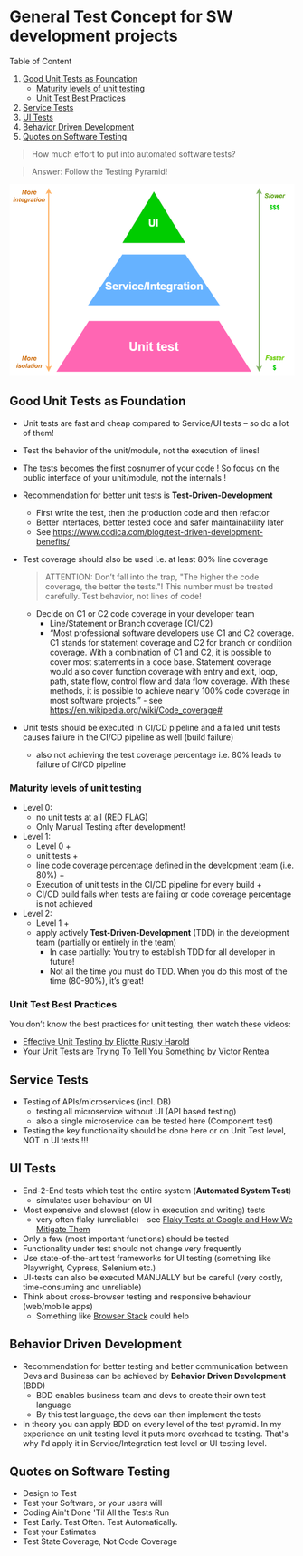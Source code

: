 # General Test Concept for SW development projects

Table of Content

1. [Good Unit Tests as Foundation](#Good-Unit-Tests-as-Foundation)
    - [Maturity levels of unit testing](#Maturity-levels-of-unit-testing)
    - [Unit Test Best Practices](#Unit-Test-Best-Practices)
2. [Service Tests](#Service-Tests)
3. [UI Tests](#UI-Tests)
4. [Behavior Driven Development](#Behavior-Driven-Development)
4. [Quotes on Software Testing](#Quotes-on-Software-Testing)

> How much effort to put into automated software tests? 

> Answer: Follow the Testing Pyramid!

![Testing Pyramid](pics/testing_pyramid.png "Testing Pyrami")


## Good Unit Tests as Foundation
- Unit tests are fast and cheap compared to Service/UI tests – so do a lot of them!
- Test the behavior of the unit/module, not the execution of lines!
- The tests becomes the first cosnumer of your code ! So focus on the public interface of your unit/module, not the internals !
- Recommendation for better unit tests is **Test-Driven-Development**
    - First write the test, then the production code and then refactor
    - Better interfaces, better tested code and safer maintainability later
    - See https://www.codica.com/blog/test-driven-development-benefits/
- Test coverage should also be used i.e. at least 80% line coverage
    
    > ATTENTION: Don’t fall into the trap, "The higher the code coverage, the better the tests."! This number must be treated carefully. Test behavior, not lines of code!

    - Decide on C1 or C2 code coverage in your developer team
        - Line/Statement or Branch coverage (C1/C2)
        - “Most professional software developers use C1 and C2 coverage. C1 stands for statement coverage and C2 for branch or condition coverage. With a combination of C1 and C2, it is possible to cover most statements in a code base. Statement coverage would also cover function coverage with entry and exit, loop, path, state flow, control flow and data flow coverage. With these methods, it is possible to achieve nearly 100% code coverage in most software projects.” - see https://en.wikipedia.org/wiki/Code_coverage#

- Unit tests should be executed in CI/CD pipeline and a failed unit tests causes failure in the CI/CD pipeline as well (build failure)
    - also not achieving the test coverage percentage i.e. 80% leads to failure of CI/CD pipeline

### Maturity levels of unit testing
- Level 0:
    - no unit tests at all (RED FLAG)
    - Only Manual Testing after development!
- Level 1:
    - Level 0 +
    - unit tests + 
    - line code coverage percentage defined in the development team (i.e. 80%) +
    - Execution of unit tests in the CI/CD pipeline for every build +
    - CI/CD build fails when tests are failing or code coverage percentage is not achieved
- Level 2:
    - Level 1 + 
    - apply actively **Test-Driven-Development** (TDD) in the development team (partially or entirely in the team)
        - In case partially: You try to establish TDD for all developer in future!
        - Not all the time you must do TDD. When you do this most of the time (80-90%), it’s great!

### Unit Test Best Practices

You don’t know the best practices for unit testing, then watch these videos: 
- [Effective Unit Testing by Eliotte Rusty Harold](https://www.youtube.com/watch?v=fr1E9aVnBxw)
- [Your Unit Tests are Trying To Tell You Something by Victor Rentea](https://youtu.be/1-Aw-sRfqsQ)

## Service Tests
- Testing of APIs/microservices (incl. DB)
    - testing all microservice without UI (API based testing)
    - also a single microservice can be tested here (Component test)
- Testing the key functionality should be done here or on Unit Test level, NOT in UI tests !!!

## UI Tests
- End-2-End tests which test the entire system (**Automated System Test**)
    - simulates user behaviour on UI
- Most expensive and slowest (slow in execution and writing) tests
    - very often flaky (unreliable) - see [Flaky Tests at Google and How We Mitigate Them](https://testing.googleblog.com/2016/05/flaky-tests-at-google-and-how-we.html)
- Only a few (most important functions) should be tested
- Functionality under test should not change very frequently
- Use state-of-the-art test frameworks for UI testing (something like Playwright, Cypress, Selenium etc.)
- UI-tests can also be executed MANUALLY but be careful (very costly, time-consuming and unreliable)
- Think about cross-browser testing and responsive behaviour (web/mobile apps)
    - Something like [Browser Stack](https://www.browserstack.com/?utm_source=google&utm_medium=cpc&utm_platform=paidads&utm_content=668760067900&utm_campaign=Search-Brand-EMEA-Navigational&utm_campaigncode=Core+1004615&utm_term=e+browser%20stack) could help

## Behavior Driven Development
- Recommendation for better testing and better communication between Devs and Business can be achieved by **Behavior Driven Development** (BDD)
    - BDD enables business team and devs to create their own test language
    - By this test language, the devs can then implement the tests
- In theory you can apply BDD on every level of the test pyramid. In my experience on unit testing level it puts more overhead to testing. That's why I'd apply it in Service/Integration test level or UI testing level.

## Quotes on Software Testing

- Design to Test
- Test your Software, or your users will
- Coding Ain't Done 'Til All the Tests Run
- Test Early. Test Often. Test Automatically.
- Test your Estimates
- Test State Coverage, Not Code Coverage
